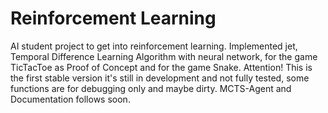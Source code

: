 # Reinforcement Learning

AI student project to get into reinforcement learning. Implemented jet, Temporal Difference Learning Algorithm with neural network, for the game TicTacToe as Proof of Concept and for the game Snake. Attention! This is the first stable version it's still in development and not fully tested, some functions are for debugging only and maybe dirty. MCTS-Agent and Documentation follows soon.
